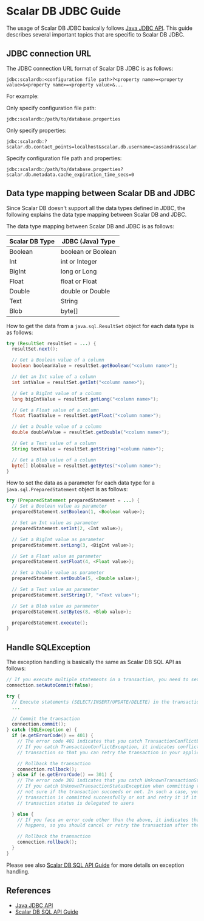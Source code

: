 # Scalar DB JDBC Guide

The usage of Scalar DB JDBC basically follows [Java JDBC API](https://docs.oracle.com/javase/8/docs/technotes/guides/jdbc/).
This guide describes several important topics that are specific to Scalar DB JDBC.

## JDBC connection URL

The JDBC connection URL format of Scalar DB JDBC is as follows:

```shell
jdbc:scalardb:<configuration file path>?<property name>=<property value>&<property name>=<property value>&...
```

For example:

Only specify configuration file path:

```shell
jdbc:scalardb:/path/to/database.properties
```

Only specify properties:

```shell
jdbc:scalardb:?scalar.db.contact_points=localhost&scalar.db.username=cassandra&scalar.db.password=cassandra&scalar.db.storage=cassandra
```

Specify configuration file path and properties:

```shell
jdbc:scalardb:/path/to/database.properties?scalar.db.metadata.cache_expiration_time_secs=0
```

## Data type mapping between Scalar DB and JDBC

Since Scalar DB doesn't support all the data types defined in JDBC, the following explains the data type mapping between Scalar DB and JDBC.

The data type mapping between Scalar DB and JDBC is as follows:

| Scalar DB Type | JDBC (Java) Type   |
| -------------- | ------------------ |
| Boolean        | boolean or Boolean |
| Int            | int or Integer     |
| BigInt         | long or Long       |
| Float          | float or Float     |
| Double         | double or Double   |
| Text           | String             |
| Blob           | byte[]             |

How to get the data from a `java.sql.ResultSet` object for each data type is as follows:

```java
try (ResultSet resultSet = ...) {
  resultSet.next();

  // Get a Boolean value of a column
  boolean booleanValue = resultSet.getBoolean("<column name>");

  // Get an Int value of a column
  int intValue = resultSet.getInt("<column name>");

  // Get a BigInt value of a column
  long bigIntValue = resultSet.getLong("<column name>");

  // Get a Float value of a column
  float floatValue = resultSet.getFloat("<column name>");

  // Get a Double value of a column
  double doubleValue = resultSet.getDouble("<column name>");

  // Get a Text value of a column
  String textValue = resultSet.getString("<column name>");

  // Get a Blob value of a column
  byte[] blobValue = resultSet.getBytes("<column name>");
}
```

How to set the data as a parameter for each data type for a `java.sql.PreparedStatement` object is as follows:

```java
try (PreparedStatement preparedStatement = ...) {
  // Set a Boolean value as parameter
  preparedStatement.setBoolean(1, <Boolean value>);

  // Set an Int value as parameter
  preparedStatement.setInt(2, <Int value>);

  // Set a BigInt value as parameter
  preparedStatement.setLong(3, <BigInt value>);

  // Set a Float value as parameter
  preparedStatement.setFloat(4, <Float value>);

  // Set a Double value as parameter
  preparedStatement.setDouble(5, <Double value>);

  // Set a Text value as parameter
  preparedStatement.setString(7, "<Text value>");

  // Set a Blob value as parameter
  preparedStatement.setBytes(8, <Blob value>);

  preparedStatement.execute();
}
```

## Handle SQLException

The exception handling is basically the same as Scalar DB SQL API as follows:

```java
// If you execute multiple statements in a transaction, you need to set auto-commit to false.
connection.setAutoCommit(false);

try {
  // Execute statements (SELECT/INSERT/UPDATE/DELETE) in the transaction
  ...

  // Commit the transaction
  connection.commit();
} catch (SQLException e) {
  if (e.getErrorCode() == 401) {
    // The error code 401 indicates that you catch TransactionConflictException.
    // If you catch TransactionConflictException, it indicates conflicts happen during a
    // transaction so that you can retry the transaction in your application

    // Rollback the transaction
    connection.rollback();
  } else if (e.getErrorCode() == 301) {
    // The error code 301 indicates that you catch UnknownTransactionStatusException.
    // If you catch UnknownTransactionStatusException when committing the transaction, you are
    // not sure if the transaction succeeds or not. In such a case, you need to check if the
    // transaction is committed successfully or not and retry it if it failed. How to identify a
    // transaction status is delegated to users

  } else {
    // If you face an error code other than the above, it indicates that an unexpected failure
    // happens, so you should cancel or retry the transaction after the failure/error is fixed

    // Rollback the transaction
    connection.rollback();
  }
}
```

Please see also [Scalar DB SQL API Guide](sql-api-guide.md) for more details on exception handling.

## References

- [Java JDBC API](https://docs.oracle.com/javase/8/docs/technotes/guides/jdbc/)
- [Scalar DB SQL API Guide](sql-api-guide.md)
